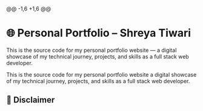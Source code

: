 @@ -1,6 +1,6 @@
# 🌐 Personal Portfolio – Shreya Tiwari

This is the source code for my personal portfolio website — a digital showcase of my technical journey, projects, and skills as a full stack web developer.


This is the source code for my personal portfolio website  a digital showcase of my technical journey, projects, and skills as a full stack web developer.

## 🚫 Disclaimer
